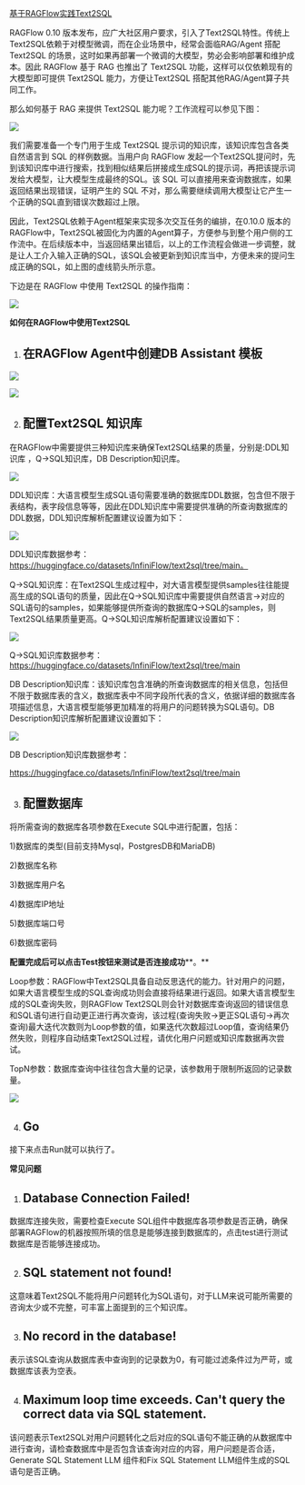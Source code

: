 [基于RAGFlow实践Text2SQL](https://mp.weixin.qq.com/s/woWG5r9mEGjfX00XWjAAFg) 

 RAGFlow 0.10 版本发布，应广大社区用户要求，引入了Text2SQL特性。传统上Text2SQL依赖于对模型微调，而在企业场景中，经常会面临RAG/Agent 搭配 Text2SQL 的场景，这时如果再部署一个微调的大模型，势必会影响部署和维护成本。因此 RAGFlow 基于 RAG 也推出了 Text2SQL 功能，这样可以仅依赖现有的大模型即可提供 Text2SQL 能力，方便让Text2SQL 搭配其他RAG/Agent算子共同工作。

那么如何基于 RAG 来提供 Text2SQL 能力呢？工作流程可以参见下图：

![](https://mmbiz.qpic.cn/sz_mmbiz_png/tfic1yF9PPIibyAOr6ias4Dib1FrE9HAPHVFMp3YwtYrtF9aAMXGw6DKmcOMDQcZOR4u5dO0LOqlanViazibMeEQZYvg/640?wx_fmt=png&from=appmsg)

我们需要准备一个专门用于生成 Text2SQL 提示词的知识库，该知识库包含各类自然语言到 SQL 的样例数据。当用户向 RAGFlow 发起一个Text2SQL提问时，先到该知识库中进行搜索，找到相似结果后拼接成生成SQL的提示词，再把该提示词发给大模型，让大模型生成最终的SQL。该 SQL 可以直接用来查询数据库，如果返回结果出现错误，证明产生的 SQL 不对，那么需要继续调用大模型让它产生一个正确的SQL直到错误次数超过上限。

因此，Text2SQL依赖于Agent框架来实现多次交互任务的编排，在0.10.0 版本的RAGFlow中，Text2SQL被固化为内置的Agent算子，方便参与到整个用户侧的工作流中。在后续版本中，当返回结果出错后，以上的工作流程会做进一步调整，就是让人工介入输入正确的SQL，该SQL会被更新到知识库当中，方便未来的提问生成正确的SQL，如上图的虚线箭头所示意。

下边是在 RAGFlow 中使用 Text2SQL 的操作指南：

![](https://mmbiz.qpic.cn/sz_mmbiz_gif/tfic1yF9PPIibyAOr6ias4Dib1FrE9HAPHVFTxJ7IXvibkUHS84DBziczT9XOpuRglcfPJHgT0R0lUZM487UShDibibw0Q/640?wx_fmt=gif&from=appmsg)

**如何在RAGFlow中使用Text2SQL**

1.  在RAGFlow Agent中创建DB Assistant 模板
    --------------------------------
    

![](https://mmbiz.qpic.cn/sz_mmbiz_png/tfic1yF9PPIibyAOr6ias4Dib1FrE9HAPHVF64uAdGYjS5ZL5dEiaqVEiboB6X0DEtCrTskdHXyBayGPIhca1VZuSgsw/640?wx_fmt=png&from=appmsg)

![](https://mmbiz.qpic.cn/sz_mmbiz_png/tfic1yF9PPIibyAOr6ias4Dib1FrE9HAPHVFicVIPWXxCSgZOOvB5kE61DX0rDRo7GIIUyiaP1bFV1QuhTPPDicYDFYVw/640?wx_fmt=png&from=appmsg)

2.  配置Text2SQL 知识库
    --------------
    

在RAGFlow中需要提供三种知识库来确保Text2SQL结果的质量，分别是:DDL知识库 ，Q->SQL知识库，DB Description知识库。

![](https://mmbiz.qpic.cn/sz_mmbiz_png/tfic1yF9PPIibyAOr6ias4Dib1FrE9HAPHVFEWzJ1s0Zn28TdsyhJlMIlrWzOT9ibJWEjVHxf9ZLvbMMNxic7QkasOYQ/640?wx_fmt=png&from=appmsg)

DDL知识库：大语言模型生成SQL语句需要准确的数据库DDL数据，包含但不限于表结构，表字段信息等等，因此在DDL知识库中需要提供准确的所查询数据库的DDL数据，DDL知识库解析配置建议设置为如下：

![](https://mmbiz.qpic.cn/sz_mmbiz_png/tfic1yF9PPIibyAOr6ias4Dib1FrE9HAPHVFSPeG78a0eDWeXSZHf4ibPEFXeX5kQN8fqndJbGByvAyElibbyAzDWzXw/640?wx_fmt=png&from=appmsg)

DDL知识库数据参考：https://huggingface.co/datasets/InfiniFlow/text2sql/tree/main。

Q->SQL知识库：在Text2SQL生成过程中，对大语言模型提供samples往往能提高生成的SQL语句的质量，因此在Q->SQL知识库中需要提供自然语言->对应的SQL语句的samples，如果能够提供所查询的数据库Q->SQL的samples，则Text2SQL结果质量更高。Q->SQL知识库解析配置建议设置如下：

![](https://mmbiz.qpic.cn/sz_mmbiz_png/tfic1yF9PPIibyAOr6ias4Dib1FrE9HAPHVFO9HwzTHLQFWwE2n1XpMiavMP3Zwt6E8s5NUveGMLiaYGvTGTiaZV0EWjw/640?wx_fmt=png&from=appmsg)

Q->SQL知识库数据参考：https://huggingface.co/datasets/InfiniFlow/text2sql/tree/main

DB Description知识库：该知识库包含准确的所查询数据库的相关信息，包括但不限于数据库表的含义，数据库表中不同字段所代表的含义，依据详细的数据库各项描述信息，大语言模型能够更加精准的将用户的问题转换为SQL语句。DB Description知识库解析配置建议设置如下：

![](https://mmbiz.qpic.cn/sz_mmbiz_png/tfic1yF9PPIibyAOr6ias4Dib1FrE9HAPHVF75iaf0aa3d8jJlQsO5SNj2TDyJ8DFiasjQXyYY9oFu8ZKsbpCjXT8wZA/640?wx_fmt=png&from=appmsg)

DB Description知识库数据参考：

https://huggingface.co/datasets/InfiniFlow/text2sql/tree/main

3.  配置数据库
    -----
    

将所需查询的数据库各项参数在Execute SQL中进行配置，包括：

1)数据库的类型(目前支持Mysql，PostgresDB和MariaDB)

2)数据库名称

3)数据库用户名

4)数据库IP地址

5)数据库端口号

6)数据库密码

**配置完成后可以点击Test按钮来测试是否连接成功****。** 

Loop参数：RAGFlow中Text2SQL具备自动反思迭代的能力。针对用户的问题，如果大语言模型生成的SQL查询成功则会直接将结果进行返回。如果大语言模型生成的SQL查询失败，则RAGFlow Text2SQL则会针对数据库查询返回的错误信息和SQL语句进行自动更正进行再次查询，该过程(查询失败->更正SQL语句->再次查询)最大迭代次数则为Loop参数的值，如果迭代次数超过Loop值，查询结果仍然失败，则程序自动结束Text2SQL过程，请优化用户问题或知识库数据再次尝试。

TopN参数：数据库查询中往往包含大量的记录，该参数用于限制所返回的记录数量。

![](https://mmbiz.qpic.cn/sz_mmbiz_png/tfic1yF9PPIibyAOr6ias4Dib1FrE9HAPHVFDicvOVdv4YibAULnQcrh8fxmy9prSnzvuDTFhC6UvxNAFBlKGJFG88xQ/640?wx_fmt=png&from=appmsg)

4.  Go
    --
    

接下来点击Run就可以执行了。

**常见问题**

1.  Database Connection Failed!
    ---------------------------
    

数据库连接失败，需要检查Execute SQL组件中数据库各项参数是否正确，确保部署RAGFlow的机器按照所填的信息是能够连接到数据库的，点击test进行测试数据库是否能够连接成功。

2.  SQL statement not found!
    ------------------------
    

这意味着Text2SQL不能将用户问题转化为SQL语句，对于LLM来说可能所需要的咨询太少或不完整，可丰富上面提到的三个知识库。

3.  No record in the database!
    --------------------------
    

表示该SQL查询从数据库表中查询到的记录数为0，有可能过滤条件过为严苛，或数据库该表为空表。

4.  Maximum loop time exceeds. Can't query the correct data via SQL statement.
    --------------------------------------------------------------------------
    

该问题表示Text2SQL对用户问题转化之后对应的SQL语句不能正确的从数据库中进行查询，请检查数据库中是否包含该查询对应的内容，用户问题是否合适，Generate SQL Statement LLM 组件和Fix SQL Statement LLM组件生成的SQL语句是否正确。